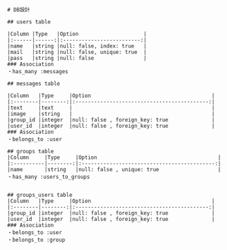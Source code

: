     # DB設計
  
    ## users table
  
    |Column |Type   |Option                     |
    |:------|------:|:-------------------------:|
    |name   |string |null: false, index: true   |
    |mail   |string |null: false, unique: true  |
    |pass   |string |null: false                |
    ### Association
    ・has_many :messages
  
    ## messages table

    |Column   |Type     |Option                                       |
    |:--------|--------:|:-------------------------------------------:|
    |text     |text     |                                             |
    |image    |string   |                                             |
    |group_id |integer  |null: false , foreign_key: true              |
    |user_id  |integer  |null: false , foreign_key: true              |
    ### Association
    ・belongs_to :user
  
    ## groups table
    |Column     |Type     |Option                                       |
    |:----------|--------:|:-------------------------------------------:|
    |name       |string   |null: false , unique: true                   |
    ・has_many :users_to_groups
  
  
    ## groups_users table
    |Column   |Type     |Option                                       |
    |:--------|--------:|:-------------------------------------------:|
    |group_id |integer  |null: false , foreign_key: true              |
    |user_id  |integer  |null: false , foreign_key: true              |
    ### Association
    ・belongs_to :user
    ・belongs_to :group
